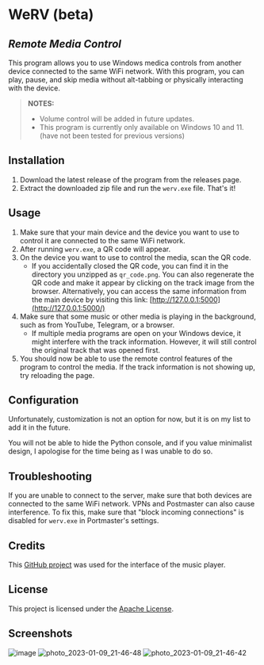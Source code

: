 # WeRV (beta)

## *Remote Media Control*

This program allows you to use Windows medica controls from another device connected to the same WiFi network. With this program, you can play, pause, and skip media without alt-tabbing or physically interacting with the device.

> **NOTES:** 
>
> - Volume control will be added in future updates. 
> - This program is currently only available on Windows 10 and 11. (have not been tested for previous versions)

## Installation

1. Download the latest release of the program from the releases page.
2. Extract the downloaded zip file and run the `werv.exe` file. That's it!

## Usage

1. Make sure that your main device and the device you want to use to control it are connected to the same WiFi network.
2. After running `werv.exe`, a QR code will appear.
3. On the device you want to use to control the media, scan the QR code.
   - If you accidentally closed the QR code, you can find it in the directory you unzipped as `qr_code.png`. You can also regenerate the QR code and make it appear by clicking on the track image from the browser. Alternatively, you can access the same information from the main device by visiting this link: [http://127.0.0.1:5000](http://127.0.0.1:5000/)
4. Make sure that some music or other media is playing in the background, such as from YouTube, Telegram, or a browser.
   - If multiple media programs are open on your Windows device, it might interfere with the track information. However, it will still control the original track that was opened first.
5. You should now be able to use the remote control features of the program to control the media. If the track information is not showing up, try reloading the page.

## Configuration

Unfortunately, customization is not an option for now, but it is on my list to add it in the future.

You will not be able to hide the Python console, and if you value minimalist design, I apologise for the time being as I was unable to do so.

## Troubleshooting

If you are unable to connect to the server, make sure that both devices are connected to the same WiFi network. VPNs and Postmaster can also cause interference. To fix this, make sure that "block incoming connections" is disabled for `werv.exe` in Portmaster's settings.

## Credits

This [GitHub project](https://github.com/sayantanm19/js-music-player) was used for the interface of the music player.

## License

This project is licensed under the [Apache License](https://github.com/VRWE/WeRV/blob/main/LICENSE).

## Screenshots
![image](https://user-images.githubusercontent.com/61895507/211321689-d176fd6e-6a7d-4879-b7a3-3f9de375a36c.png)
![photo_2023-01-09_21-46-48](https://user-images.githubusercontent.com/61895507/211323755-63d85669-9b19-4a94-ab89-2dc134647ffc.jpg)
![photo_2023-01-09_21-46-42](https://user-images.githubusercontent.com/61895507/211323739-a8bfbdab-b792-452a-abf8-554a7f4227ff.jpg)

